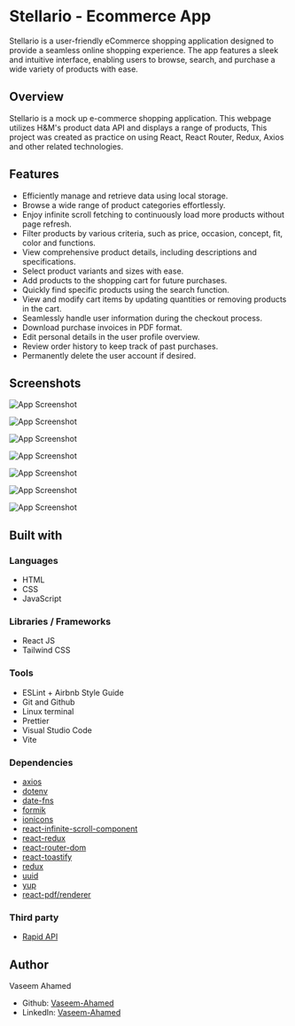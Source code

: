 
# Stellario - Ecommerce App

 Stellario is a user-friendly eCommerce shopping application designed to provide a seamless online shopping experience. The app features a sleek and intuitive interface, enabling users to browse, search, and purchase a wide variety of products with ease.


## Overview

 Stellario is a mock up e-commerce shopping application. This webpage utilizes H&M's product data API and displays a range of products, This project was created as practice on using React, React Router, Redux, Axios and other related technologies.

## Features

- Efficiently manage and retrieve data using local storage.
- Browse a wide range of product categories effortlessly.
- Enjoy infinite scroll fetching to continuously load more products without page refresh.
- Filter products by various criteria, such as price, occasion, concept, fit, color and functions.
- View comprehensive product details, including descriptions and specifications.
- Select product variants and sizes with ease.
- Add products to the shopping cart for future purchases.
- Quickly find specific products using the search function.
- View and modify cart items by updating quantities or removing products in the cart.
- Seamlessly handle user information during the checkout process.
- Download purchase invoices in PDF format.
- Edit personal details in the user profile overview.
- Review order history to keep track of past purchases.
- Permanently delete the user account if desired.

## Screenshots

![App Screenshot](https://github.com/vaseemGit7/ecommerce-app/assets/105648020/892ea2d9-36a3-4604-ad08-af1c2675348b)

![App Screenshot](https://github.com/vaseemGit7/ecommerce-app/assets/105648020/87182ff9-8dda-4149-a18e-5a4f4b61611b)

![App Screenshot](https://github.com/vaseemGit7/ecommerce-app/assets/105648020/5a248d19-042b-4d3f-ab6a-da00055cc4a9)

![App Screenshot](https://github.com/vaseemGit7/ecommerce-app/assets/105648020/f534d2e0-e77a-4ab1-8b31-ea6b87285983)

![App Screenshot](https://github.com/vaseemGit7/ecommerce-app/assets/105648020/7e0822c2-e5da-422f-93ac-dda37058992c)

![App Screenshot](https://github.com/vaseemGit7/ecommerce-app/assets/105648020/981173ff-ef95-4959-b7d7-8856fb143499)

![App Screenshot](https://github.com/vaseemGit7/ecommerce-app/assets/105648020/76891d62-b701-48a5-9042-240bbeffe44c)
## Built with

### Languages

- HTML
- CSS
- JavaScript

### Libraries / Frameworks

- React JS
- Tailwind CSS

### Tools

- ESLint + Airbnb Style Guide
- Git and Github
- Linux terminal
- Prettier
- Visual Studio Code
- Vite

### Dependencies

- [axios](https://www.npmjs.com/package/axios)
- [dotenv](https://www.npmjs.com/package/dotenv)
- [date-fns](https://www.npmjs.com/package/date-fns)
- [formik](https://www.npmjs.com/package/formik)
- [ionicons](https://www.npmjs.com/package/ionicons)
- [react-infinite-scroll-component](https://www.npmjs.com/package/react-infinite-scroll-component)
- [react-redux](https://www.npmjs.com/package/react-redux)
- [react-router-dom](https://www.npmjs.com/package/react-router-dom)
- [react-toastify](https://www.npmjs.com/package/react-toastify)
- [redux](https://www.npmjs.com/package/redux)
- [uuid](https://www.npmjs.com/package/uuid)
- [yup](https://www.npmjs.com/package/yup)
- [react-pdf/renderer](https://www.npmjs.com/package/@react-pdf/renderer)    

### Third party

- [Rapid API](https://rapidapi.com/hub)

## Author

Vaseem Ahamed

- Github: [Vaseem-Ahamed](https://github.com/)
- LinkedIn: [Vaseem-Ahamed](https://www.linkedin.com/in/vaseem-ahamed-va/)
